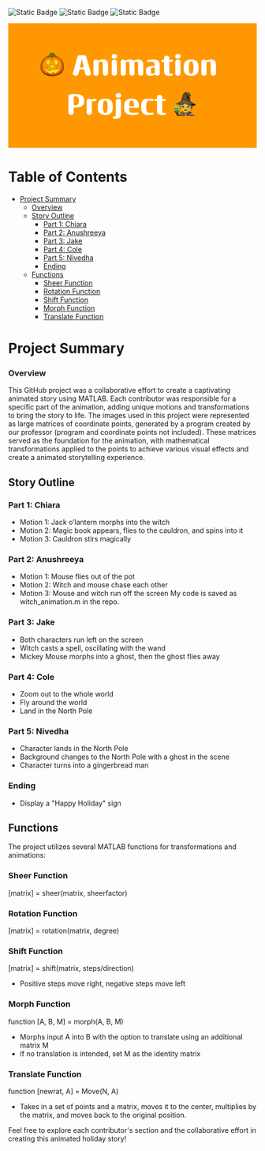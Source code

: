 ![Static Badge](https://img.shields.io/badge/2022-orange)
![Static Badge](https://img.shields.io/badge/Finished%20-green)
![Static Badge](https://img.shields.io/badge/JMP-blue)

![Thumbnail](https://raw.githubusercontent.com/4nuG/Animation-Project/main/Animation_Project.png)

# Table of Contents

- [Project Summary](#project-summary)
  - [Overview](#overview)
  - [Story Outline](#story-outline)
    - [Part 1: Chiara](#part-1-chiara)
    - [Part 2: Anushreeya](#part-2-anushreeya)
    - [Part 3: Jake](#part-3-jake)
    - [Part 4: Cole](#part-4-cole)
    - [Part 5: Nivedha](#part-5-nivedha)
    - [Ending](#ending)
  - [Functions](#functions)
    - [Sheer Function](#sheer-function)
    - [Rotation Function](#rotation-function)
    - [Shift Function](#shift-function)
    - [Morph Function](#morph-function)
    - [Translate Function](#translate-function)

# Project Summary
### Overview
This GitHub project was a collaborative effort to create a captivating animated story using MATLAB. Each contributor was responsible for a specific part of the animation, adding unique motions and transformations to bring the story to life.
The images used in this project were represented as large matrices of coordinate points, generated by a program created by our professor (program and coordinate points not included). These matrices served as the foundation for the animation, with mathematical transformations applied to the points to achieve various visual effects and create a animated storytelling experience.

## Story Outline

### Part 1: Chiara
- Motion 1: Jack o’lantern morphs into the witch
- Motion 2: Magic book appears, flies to the cauldron, and spins into it
- Motion 3: Cauldron stirs magically

### Part 2: Anushreeya
- Motion 1: Mouse flies out of the pot
- Motion 2: Witch and mouse chase each other
- Motion 3: Mouse and witch run off the screen
My code is saved as witch_animation.m in the repo. 

### Part 3: Jake
- Both characters run left on the screen
- Witch casts a spell, oscillating with the wand
- Mickey Mouse morphs into a ghost, then the ghost flies away

### Part 4: Cole
- Zoom out to the whole world
- Fly around the world
- Land in the North Pole

### Part 5: Nivedha
- Character lands in the North Pole
- Background changes to the North Pole with a ghost in the scene
- Character turns into a gingerbread man

### Ending
- Display a "Happy Holiday" sign

## Functions
The project utilizes several MATLAB functions for transformations and animations:

### Sheer Function
[matrix] = sheer(matrix, sheerfactor)

### Rotation Function
[matrix] = rotation(matrix, degree)

### Shift Function
[matrix] = shift(matrix, steps/direction)

- Positive steps move right, negative steps move left

### Morph Function
function [A, B, M] = morph(A, B, M)

- Morphs input A into B with the option to translate using an additional matrix M
- If no translation is intended, set M as the identity matrix

### Translate Function
function [newrat, A] = Move(N, A)

- Takes in a set of points and a matrix, moves it to the center, multiplies by the matrix, and moves back to the original position.

Feel free to explore each contributor's section and the collaborative effort in creating this animated holiday story!
